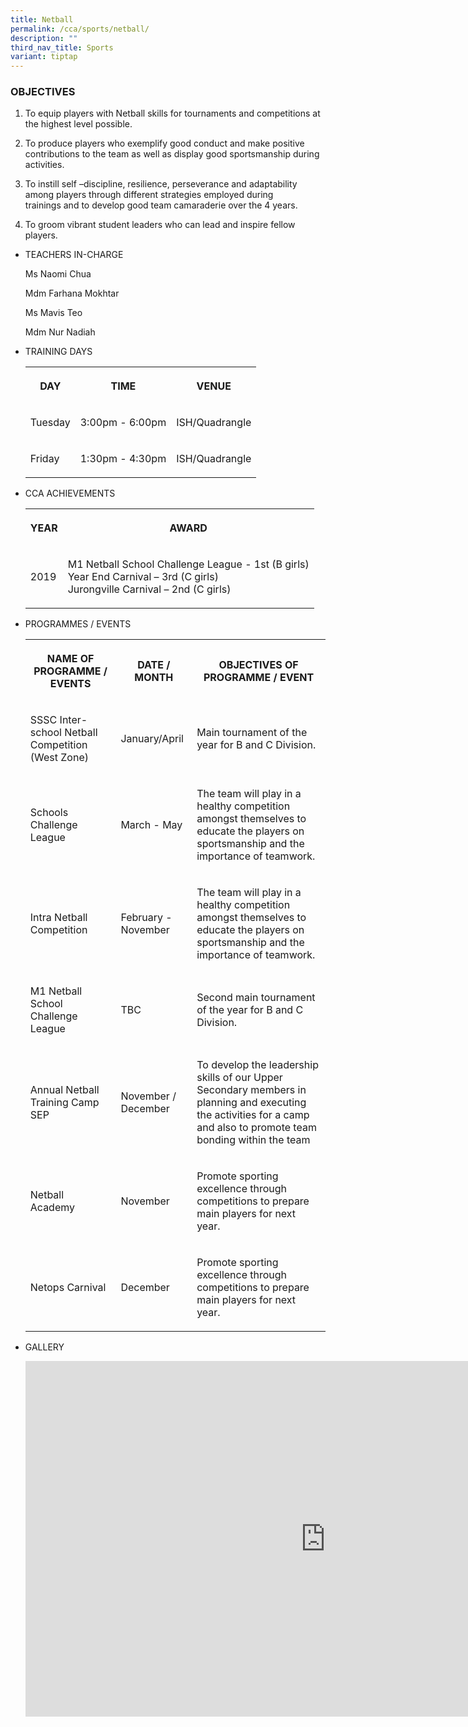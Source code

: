 ```yaml
---
title: Netball
permalink: /cca/sports/netball/
description: ""
third_nav_title: Sports
variant: tiptap
---
```

<h3>OBJECTIVES</h3><ol data-tight="true" class="tight"><li><p>To equip players with Netball skills for tournaments and competitions at the highest level possible.</p></li><li><p>To produce players who exemplify good conduct and make positive contributions to the team as well as display good sportsmanship during activities.</p></li><li><p>To instill self –discipline, resilience, perseverance and adaptability among players through different strategies employed during trainings&nbsp;and to develop good team camaraderie over the 4 years.</p></li><li><p>To groom vibrant student leaders who can lead and inspire fellow players.</p></li></ol><ul><li><p>TEACHERS IN-CHARGE</p><p>Ms Naomi Chua</p><p>Mdm Farhana Mokhtar</p><p>Ms Mavis Teo</p><p>Mdm Nur Nadiah</p></li><li><p>TRAINING DAYS</p><p></p><table><tbody><tr><th rowspan="1" colspan="1"><p>DAY</p></th><th rowspan="1" colspan="1"><p>TIME</p></th><th rowspan="1" colspan="1"><p>VENUE</p></th></tr><tr><td rowspan="1" colspan="1"><p>Tuesday</p></td><td rowspan="1" colspan="1"><p>3:00pm - 6:00pm</p></td><td rowspan="1" colspan="1"><p>ISH/Quadrangle</p></td></tr><tr><td rowspan="1" colspan="1"><p>Friday</p></td><td rowspan="1" colspan="1"><p>1:30pm - 4:30pm</p></td><td rowspan="1" colspan="1"><p>ISH/Quadrangle</p></td></tr></tbody></table></li><li><p>CCA ACHIEVEMENTS</p><p></p><table><tbody><tr><th rowspan="1" colspan="1"><p>YEAR</p></th><th rowspan="1" colspan="1"><p>AWARD</p></th></tr><tr><td rowspan="1" colspan="1"><p>2019</p></td><td rowspan="1" colspan="1"><p>M1 Netball School Challenge League - 1st (B girls)<br>Year End Carnival – 3rd (C girls)<br>Jurongville Carnival – 2nd (C girls)</p></td></tr></tbody></table></li><li><p>PROGRAMMES / EVENTS</p><p></p><table><tbody><tr><th rowspan="1" colspan="1"><p>NAME OF PROGRAMME / EVENTS</p></th><th rowspan="1" colspan="1"><p>DATE / MONTH</p></th><th rowspan="1" colspan="1"><p>OBJECTIVES OF PROGRAMME / EVENT</p></th></tr><tr><td rowspan="1" colspan="1"><p>SSSC Inter-school Netball Competition (West Zone)</p></td><td rowspan="1" colspan="1"><p>January/April</p></td><td rowspan="1" colspan="1"><p>Main tournament of the year for B and C Division.</p></td></tr><tr><td rowspan="1" colspan="1"><p>Schools Challenge League</p></td><td rowspan="1" colspan="1"><p>March - May</p></td><td rowspan="1" colspan="1"><p>The team will play in a healthy competition amongst themselves to educate the players on sportsmanship and the importance of teamwork.</p></td></tr><tr><td rowspan="1" colspan="1"><p>Intra Netball Competition</p></td><td rowspan="1" colspan="1"><p>February - November</p></td><td rowspan="1" colspan="1"><p>The team will play in a healthy competition amongst themselves to educate the players on sportsmanship and the importance of teamwork.</p></td></tr><tr><td rowspan="1" colspan="1"><p>M1 Netball School Challenge League</p></td><td rowspan="1" colspan="1"><p>TBC</p></td><td rowspan="1" colspan="1"><p>Second main tournament of the year for B and C Division.</p></td></tr><tr><td rowspan="1" colspan="1"><p>Annual Netball Training Camp SEP</p></td><td rowspan="1" colspan="1"><p>November / December</p></td><td rowspan="1" colspan="1"><p>To develop the leadership skills of our Upper Secondary members in planning and executing the activities for a camp and also to promote team bonding within the team</p></td></tr><tr><td rowspan="1" colspan="1"><p>Netball Academy</p></td><td rowspan="1" colspan="1"><p>November</p></td><td rowspan="1" colspan="1"><p>Promote sporting excellence through competitions to prepare main players for next year.</p></td></tr><tr><td rowspan="1" colspan="1"><p>Netops Carnival</p></td><td rowspan="1" colspan="1"><p>December</p></td><td rowspan="1" colspan="1"><p>Promote sporting excellence through competitions to prepare main players for next year.</p></td></tr></tbody></table></li><li><p>GALLERY</p><p></p><div class="iframe-wrapper"><iframe height="569" width="960" allowfullscreen="true" frameborder="0" src="https://docs.google.com/presentation/d/e/2PACX-1vT2CP4zumkjjjgEJHJxTGQHkiUgwQtWuomsg-pcDkeoj854io9in7MQqGHROIOQsFPsV_dJBZmXoXPe/embed?start=true&amp;loop=true&amp;delayms=3000"></iframe></div><p></p></li></ul><p></p>